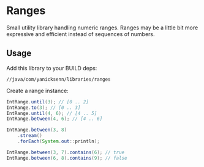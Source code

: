 # Ranges

Small utility library handling numeric ranges. Ranges may be a little bit more expressive and efficient instead of sequences of numbers.  

## Usage

Add this library to your BUILD deps:
```
//java/com/yanicksenn/libraries/ranges
```

Create a range instance:

```java
IntRange.until(3); // [0 .. 2]
IntRange.to(3); // [0 .. 3]
IntRange.until(4, 6); // [4 .. 5]
IntRange.between(4, 6); // [4 .. 6]

IntRange.between(3, 8)
    .stream()
    .forEach(System.out::println);

IntRange.between(3, 7).contains(6); // true
IntRange.between(6, 8).contains(9); // false
```